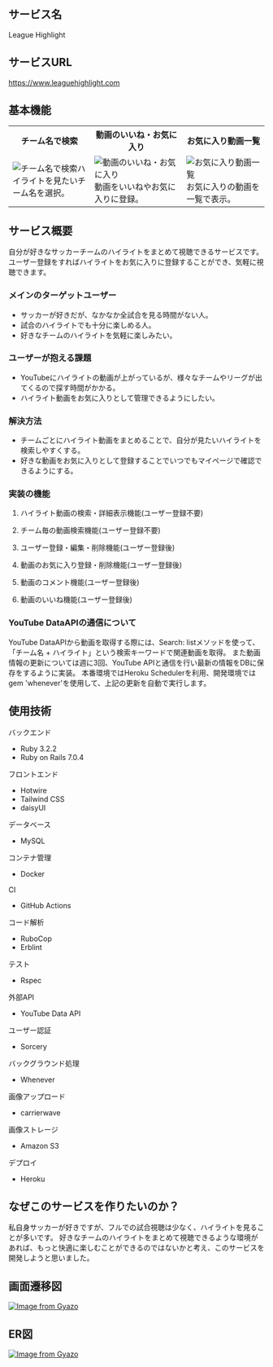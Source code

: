 ## **サービス名**
League Highlight

## **サービスURL**
https://www.leaguehighlight.com

## **基本機能**
<table>
  <tr>
     <th style="text-align: center">チーム名で検索</th>
    <th style="text-align: center">動画のいいね・お気に入り</th>
    <th style="text-align: center">お気に入り動画一覧</th>
  </tr>
  <tr>
    <td><img src="https://i.gyazo.com/c9b9dc4dbea67fe8e86050d48d4d398a.gif" alt="チーム名で検索" />ハイライトを見たいチーム名を選択。</td>
    <td><img src="https://i.gyazo.com/5958c5a2817ffff69144478bc2b73dca.gif" alt="動画のいいね・お気に入り" />動画をいいねやお気に入りに登録。</td>
    <td><img src="https://i.gyazo.com/779ea3b678d422f0fdb48546a663e9f8.gif" alt="お気に入り動画一覧" />お気に入りの動画を一覧で表示。</td>
  </tr>
</table>

## **サービス概要**
自分が好きなサッカーチームのハイライトをまとめて視聴できるサービスです。
ユーザー登録をすればハイライトをお気に入りに登録することができ、気軽に視聴できます。

### **メインのターゲットユーザー**
- サッカーが好きだが、なかなか全試合を見る時間がない人。
- 試合のハイライトでも十分に楽しめる人。
- 好きなチームのハイライトを気軽に楽しみたい。

### **ユーザーが抱える課題**
- YouTubeにハイライトの動画が上がっているが、様々なチームやリーグが出てくるので探す時間がかかる。
- ハイライト動画をお気に入りとして管理できるようにしたい。

### **解決方法**
- チームごとにハイライト動画をまとめることで、自分が見たいハイライトを検索しやすくする。
- 好きな動画をお気に入りとして登録することでいつでもマイページで確認できるようにする。

### **実装の機能**
1. ハイライト動画の検索・詳細表示機能(ユーザー登録不要)

2. チーム毎の動画検索機能(ユーザー登録不要)

3. ユーザー登録・編集・削除機能(ユーザー登録後)

4. 動画のお気に入り登録・削除機能(ユーザー登録後)

5. 動画のコメント機能(ユーザー登録後)

6. 動画のいいね機能(ユーザー登録後)

### **YouTube DataAPIの通信について**
YouTube DataAPIから動画を取得する際には、Search: listメソッドを使って、「チーム名 + ハイライト」という検索キーワードで関連動画を取得。
また動画情報の更新については週に3回、YouTube APIと通信を行い最新の情報をDBに保存をするように実装。
本番環境ではHeroku Schedulerを利用、開発環境では gem 'whenever'を使用して、上記の更新を自動で実行します。

## **使用技術**
バックエンド
- Ruby 3.2.2
- Ruby on Rails 7.0.4

フロントエンド
- Hotwire
- Tailwind CSS
- daisyUI

データベース
- MySQL

コンテナ管理
- Docker

CI
- GitHub Actions

コード解析
- RuboCop
- Erblint

テスト
- Rspec

外部API
- YouTube Data API

ユーザー認証
- Sorcery

バックグラウンド処理
- Whenever

画像アップロード
- carrierwave

画像ストレージ
- Amazon S3

デプロイ
- Heroku

## **なぜこのサービスを作りたいのか？**
私自身サッカーが好きですが、フルでの試合視聴は少なく、ハイライトを見ることが多いです。
好きなチームのハイライトをまとめて視聴できるような環境があれば、もっと快適に楽しむことができるのではないかと考え、このサービスを開発しようと思いました。

## 画面遷移図
[![Image from Gyazo](https://i.gyazo.com/70d161db949192b41c7af00b1cc2b714.png)](https://gyazo.com/70d161db949192b41c7af00b1cc2b714)

## ER図
[![Image from Gyazo](https://i.gyazo.com/957275be81a4b72d33347a8319bda6df.png)](https://gyazo.com/957275be81a4b72d33347a8319bda6df)
